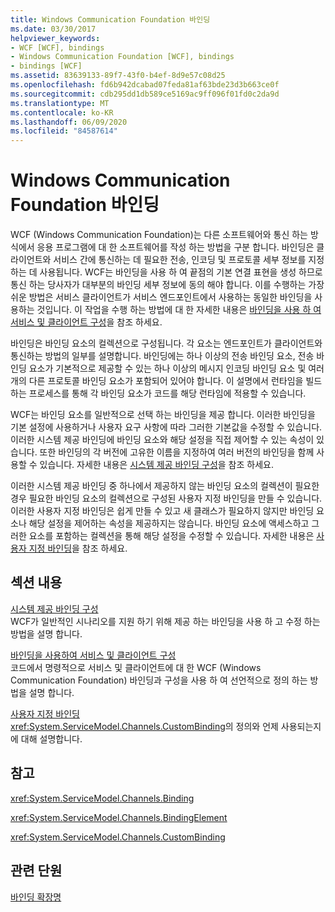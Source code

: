 ```yaml
---
title: Windows Communication Foundation 바인딩
ms.date: 03/30/2017
helpviewer_keywords:
- WCF [WCF], bindings
- Windows Communication Foundation [WCF], bindings
- bindings [WCF]
ms.assetid: 83639133-89f7-43f0-b4ef-8d9e57c08d25
ms.openlocfilehash: fd6b942dcabad07feda81af63bde23d3b663ce0f
ms.sourcegitcommit: cdb295dd1db589ce5169ac9ff096f01fd0c2da9d
ms.translationtype: MT
ms.contentlocale: ko-KR
ms.lasthandoff: 06/09/2020
ms.locfileid: "84587614"
---
```

# <a name="windows-communication-foundation-bindings"></a>Windows Communication Foundation 바인딩
WCF (Windows Communication Foundation)는 다른 소프트웨어와 통신 하는 방식에서 응용 프로그램에 대 한 소프트웨어를 작성 하는 방법을 구분 합니다. 바인딩은 클라이언트와 서비스 간에 통신하는 데 필요한 전송, 인코딩 및 프로토콜 세부 정보를 지정하는 데 사용됩니다. WCF는 바인딩을 사용 하 여 끝점의 기본 연결 표현을 생성 하므로 통신 하는 당사자가 대부분의 바인딩 세부 정보에 동의 해야 합니다. 이를 수행하는 가장 쉬운 방법은 서비스 클라이언트가 서비스 엔드포인트에서 사용하는 동일한 바인딩을 사용하는 것입니다. 이 작업을 수행 하는 방법에 대 한 자세한 내용은 [바인딩을 사용 하 여 서비스 및 클라이언트 구성](../using-bindings-to-configure-services-and-clients.md)을 참조 하세요.  
  
 바인딩은 바인딩 요소의 컬렉션으로 구성됩니다. 각 요소는 엔드포인트가 클라이언트와 통신하는 방법의 일부를 설명합니다. 바인딩에는 하나 이상의 전송 바인딩 요소, 전송 바인딩 요소가 기본적으로 제공할 수 있는 하나 이상의 메시지 인코딩 바인딩 요소 및 여러 개의 다른 프로토콜 바인딩 요소가 포함되어 있어야 합니다. 이 설명에서 런타임을 빌드하는 프로세스를 통해 각 바인딩 요소가 코드를 해당 런타임에 적용할 수 있습니다.  
  
 WCF는 바인딩 요소를 일반적으로 선택 하는 바인딩을 제공 합니다. 이러한 바인딩을 기본 설정에 사용하거나 사용자 요구 사항에 따라 그러한 기본값을 수정할 수 있습니다. 이러한 시스템 제공 바인딩에 바인딩 요소와 해당 설정을 직접 제어할 수 있는 속성이 있습니다. 또한 바인딩의 각 버전에 고유한 이름을 지정하여 여러 버전의 바인딩을 함께 사용할 수 있습니다. 자세한 내용은 [시스템 제공 바인딩 구성](configuring-system-provided-bindings.md)을 참조 하세요.  
  
 이러한 시스템 제공 바인딩 중 하나에서 제공하지 않는 바인딩 요소의 컬렉션이 필요한 경우 필요한 바인딩 요소의 컬렉션으로 구성된 사용자 지정 바인딩을 만들 수 있습니다. 이러한 사용자 지정 바인딩은 쉽게 만들 수 있고 새 클래스가 필요하지 않지만 바인딩 요소나 해당 설정을 제어하는 속성을 제공하지는 않습니다. 바인딩 요소에 액세스하고 그러한 요소를 포함하는 컬렉션을 통해 해당 설정을 수정할 수 있습니다. 자세한 내용은 [사용자 지정 바인딩](../extending/custom-bindings.md)을 참조 하세요.  
  
## <a name="in-this-section"></a>섹션 내용  
 [시스템 제공 바인딩 구성](configuring-system-provided-bindings.md)  
 WCF가 일반적인 시나리오를 지원 하기 위해 제공 하는 바인딩을 사용 하 고 수정 하는 방법을 설명 합니다.  
  
 [바인딩을 사용하여 서비스 및 클라이언트 구성](../using-bindings-to-configure-services-and-clients.md)  
 코드에서 명령적으로 서비스 및 클라이언트에 대 한 WCF (Windows Communication Foundation) 바인딩과 구성을 사용 하 여 선언적으로 정의 하는 방법을 설명 합니다.  
  
 [사용자 지정 바인딩](../extending/custom-bindings.md)  
 <xref:System.ServiceModel.Channels.CustomBinding>의 정의와 언제 사용되는지에 대해 설명합니다.  
  
## <a name="reference"></a>참고  
 <xref:System.ServiceModel.Channels.Binding>  
  
 <xref:System.ServiceModel.Channels.BindingElement>  
  
 <xref:System.ServiceModel.Channels.CustomBinding>  
  
## <a name="related-sections"></a>관련 단원  
 [바인딩 확장명](../extending/extending-bindings.md)
